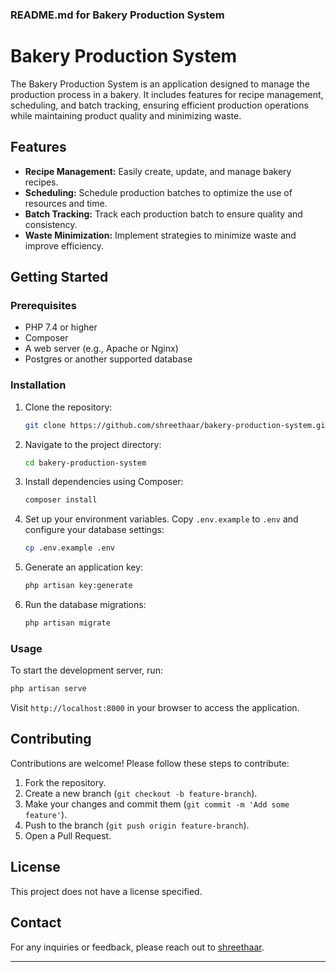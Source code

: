 ### README.md for Bakery Production System

# Bakery Production System

The Bakery Production System is an application designed to manage the production process in a bakery. It includes features for recipe management, scheduling, and batch tracking, ensuring efficient production operations while maintaining product quality and minimizing waste.

## Features

- **Recipe Management:** Easily create, update, and manage bakery recipes.
- **Scheduling:** Schedule production batches to optimize the use of resources and time.
- **Batch Tracking:** Track each production batch to ensure quality and consistency.
- **Waste Minimization:** Implement strategies to minimize waste and improve efficiency.

## Getting Started

### Prerequisites

- PHP 7.4 or higher
- Composer
- A web server (e.g., Apache or Nginx)
- Postgres or another supported database

### Installation

1. Clone the repository:
   ```sh
   git clone https://github.com/shreethaar/bakery-production-system.git
   ```
2. Navigate to the project directory:
   ```sh
   cd bakery-production-system
   ```
3. Install dependencies using Composer:
   ```sh
   composer install
   ```
4. Set up your environment variables. Copy `.env.example` to `.env` and configure your database settings:
   ```sh
   cp .env.example .env
   ```
5. Generate an application key:
   ```sh
   php artisan key:generate
   ```
6. Run the database migrations:
   ```sh
   php artisan migrate
   ```

### Usage

To start the development server, run:
```sh
php artisan serve
```
Visit `http://localhost:8000` in your browser to access the application.

## Contributing

Contributions are welcome! Please follow these steps to contribute:

1. Fork the repository.
2. Create a new branch (`git checkout -b feature-branch`).
3. Make your changes and commit them (`git commit -m 'Add some feature'`).
4. Push to the branch (`git push origin feature-branch`).
5. Open a Pull Request.

## License

This project does not have a license specified.

## Contact

For any inquiries or feedback, please reach out to [shreethaar](https://github.com/shreethaar).

---

